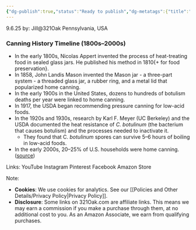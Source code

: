 ```yaml
---
{"dg-publish":true,"status":"Ready to publish","dg-metatags":{"title":"Home Canning History Timeline (1800s–2000s)","description":"From Appert and Mason jars to USDA pressure canning, trace the key milestones that shaped safe home canning.","og:title":"Home Canning History Timeline (1800s–2000s)","og:description":"From Appert and Mason jars to USDA pressure canning, trace the key milestones that shaped safe home canning.","og:type":"article","og:url":"https://321oak.com/home-canning-history-timeline","og:site_name":"321 Oak","og:image":"https://321oak.com/images/canning-timeline-1200x630.jpg","og:image:width":"1200","og:image:height":"630","twitter:card":"summary_large_image","twitter:site":"@321oak","twitter:image":"https://321oak.com/images/canning-timeline-1200x630.jpg","twitter:image:alt":"Historical images of home canning from Appert to USDA guidance"},"permalink":"/kitchen-cooking-and-recipes/notes-on-home-canning/a-brief-history-of-canning/","metatags":{"title":"Home Canning History Timeline (1800s–2000s)","description":"From Appert and Mason jars to USDA pressure canning, trace the key milestones that shaped safe home canning.","og:title":"Home Canning History Timeline (1800s–2000s)","og:description":"From Appert and Mason jars to USDA pressure canning, trace the key milestones that shaped safe home canning.","og:type":"article","og:url":"https://321oak.com/home-canning-history-timeline","og:site_name":"321 Oak","og:image":"https://321oak.com/images/canning-timeline-1200x630.jpg","og:image:width":"1200","og:image:height":"630","twitter:card":"summary_large_image","twitter:site":"@321oak","twitter:image":"https://321oak.com/images/canning-timeline-1200x630.jpg","twitter:image:alt":"Historical images of home canning from Appert to USDA guidance"},"dgPassFrontmatter":true,"noteIcon":""}
---
```


9.6.25
by: Jill@321Oak
Pennsylvania, USA

### Canning History Timeline (1800s–2000s)

- In the early 1800s, Nicolas Appert invented the process of heat-treating food in sealed glass jars. He published his method in 1810{+ for food preservation}.
- In 1858, John Landis Mason invented the Mason jar - a three-part system - a threaded glass jar, a rubber ring, and a metal lid that popularized home canning.
- In the early 1900s in the United States, dozens to hundreds of botulism deaths per year were linked to home canning.
- In 1917, the USDA began recommending pressure canning for low-acid foods.
- In the 1920s and 1930s, research by Karl F. Meyer (UC Berkeley) and the USDA documented the heat resistance of _C. botulinum_ (the bacterium that causes botulism) and the processes needed to inactivate it.
	- They found that C. *botulinum* spores can survive 5–6 hours of boiling in low-acid foods.
- In the early 2000s, 20–25% of U.S. households were home canning. ([source](https://nchfp.uga.edu/papers/2007/canning_survey.html?utm_source=chatgpt.com))


Links:
YouTube
Instagram
Pinterest
Facebook
Amazon Store

Note:
- **Cookies**: We use cookies for analytics. See our [[Policies and Other Details/Privacy Policy\|Privacy Policy]].
- **Disclosure**: Some links on 321Oak.com are affiliate links. This means we may earn a commission if you make a purchase through them, at no additional cost to you. As an Amazon Associate, we earn from qualifying purchases.